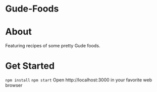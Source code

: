 # Gude-Foods


# About
Featuring recipes of some pretty Gude foods.

# Get Started
`npm install`
`npm start`
Open http://localhost:3000 in your favorite web browser
